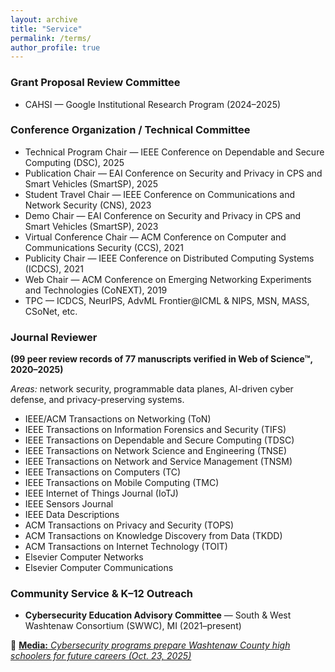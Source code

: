 ```yaml
---
layout: archive
title: "Service"
permalink: /terms/
author_profile: true
---
```


### Grant Proposal Review Committee
- CAHSI — Google Institutional Research Program (2024–2025)



### Conference Organization / Technical Committee
- Technical Program Chair — IEEE Conference on Dependable and Secure Computing (DSC), 2025  
- Publication Chair — EAI Conference on Security and Privacy in CPS and Smart Vehicles (SmartSP), 2025  
- Student Travel Chair — IEEE Conference on Communications and Network Security (CNS), 2023  
- Demo Chair — EAI Conference on Security and Privacy in CPS and Smart Vehicles (SmartSP), 2023  
- Virtual Conference Chair — ACM Conference on Computer and Communications Security (CCS), 2021  
- Publicity Chair — IEEE Conference on Distributed Computing Systems (ICDCS), 2021  
- Web Chair — ACM Conference on Emerging Networking Experiments and Technologies (CoNEXT), 2019  
- TPC — ICDCS, NeurIPS, AdvML Frontier@ICML & NIPS, MSN, MASS, CSoNet, etc.



### Journal Reviewer  
**(99 peer review records of 77 manuscripts verified in Web of Science™, 2020–2025)**  

*Areas:* network security, programmable data planes, AI-driven cyber defense, and privacy-preserving systems.

- IEEE/ACM Transactions on Networking (ToN)  
- IEEE Transactions on Information Forensics and Security (TIFS)  
- IEEE Transactions on Dependable and Secure Computing (TDSC)  
- IEEE Transactions on Network Science and Engineering (TNSE)  
- IEEE Transactions on Network and Service Management (TNSM)  
- IEEE Transactions on Computers (TC)  
- IEEE Transactions on Mobile Computing (TMC)  
- IEEE Internet of Things Journal (IoTJ)  
- IEEE Sensors Journal  
- IEEE Data Descriptions  
- ACM Transactions on Privacy and Security (TOPS)  
- ACM Transactions on Knowledge Discovery from Data (TKDD)  
- ACM Transactions on Internet Technology (TOIT)  
- Elsevier Computer Networks  
- Elsevier Computer Communications  



### Community Service & K–12 Outreach
- **Cybersecurity Education Advisory Committee** — South & West Washtenaw Consortium (SWWC), MI (2021–present)  

🔗 [**Media:** *Cybersecurity programs prepare Washtenaw County high schoolers for future careers (Oct. 23, 2025)*](https://concentratemedia.com/cybersecurity-programs-prepare-washtenaw-county-high-schoolers-for-future-careers/)
